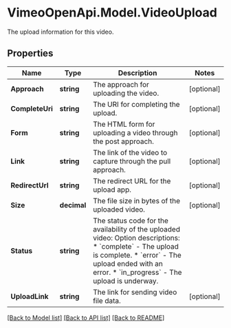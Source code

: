 # VimeoOpenApi.Model.VideoUpload
The upload information for this video.
## Properties

Name | Type | Description | Notes
------------ | ------------- | ------------- | -------------
**Approach** | **string** | The approach for uploading the video. | [optional] 
**CompleteUri** | **string** | The URI for completing the upload. | [optional] 
**Form** | **string** | The HTML form for uploading a video through the post approach. | [optional] 
**Link** | **string** | The link of the video to capture through the pull approach. | [optional] 
**RedirectUrl** | **string** | The redirect URL for the upload app. | [optional] 
**Size** | **decimal** | The file size in bytes of the uploaded video. | [optional] 
**Status** | **string** | The status code for the availability of the uploaded video:  Option descriptions:  * &#x60;complete&#x60; - The upload is complete.  * &#x60;error&#x60; - The upload ended with an error.  * &#x60;in_progress&#x60; - The upload is underway.  | 
**UploadLink** | **string** | The link for sending video file data. | [optional] 

[[Back to Model list]](../README.md#documentation-for-models) [[Back to API list]](../README.md#documentation-for-api-endpoints) [[Back to README]](../README.md)

